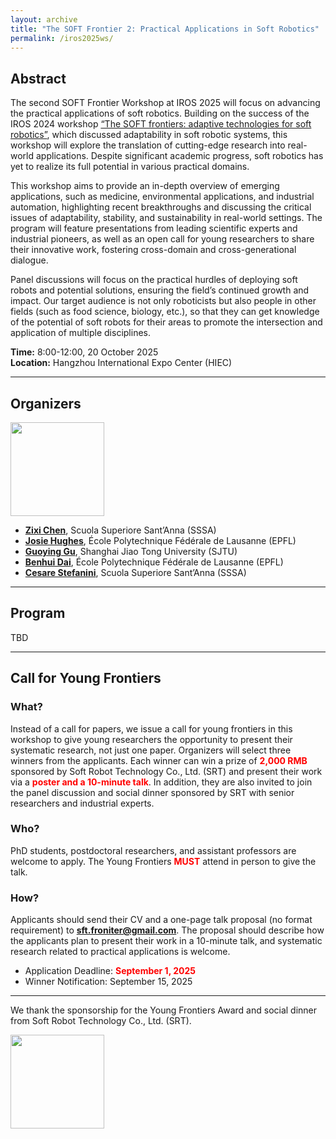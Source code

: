 ```yaml
---
layout: archive
title: "The SOFT Frontier 2: Practical Applications in Soft Robotics"
permalink: /iros2025ws/
---
```


## Abstract

The second SOFT Frontier Workshop at IROS 2025 will focus on advancing the practical applications of soft robotics. Building on the success of the IROS 2024 workshop [“The SOFT frontiers: adaptive technologies for soft robotics”](https://sites.google.com/view/sft-front/iros-2024), which discussed adaptability in soft robotic systems, this workshop will explore the translation of cutting-edge research into real-world applications. Despite significant academic progress, soft robotics has yet to realize its full potential in various practical domains.

This workshop aims to provide an in-depth overview of emerging applications, such as medicine, environmental applications, and industrial automation, highlighting recent breakthroughs and discussing the critical issues of adaptability, stability, and sustainability in real-world settings. The program will feature presentations from leading scientific experts and industrial pioneers, as well as an open call for young researchers to share their innovative work, fostering cross-domain and cross-generational dialogue.

Panel discussions will focus on the practical hurdles of deploying soft robots and potential solutions, ensuring the field’s continued growth and impact. Our target audience is not only roboticists but also people in other fields (such as food science, biology, etc.), so that they can get knowledge of the potential of soft robots for their areas to promote the intersection and application of multiple disciplines.

**Time:** 8:00-12:00, 20 October 2025  
**Location:** Hangzhou International Expo Center (HIEC)

---

## Organizers

<img src="{{ site.url }}/images/IROS2025ws/organizers.png" height = "150">

- [**Zixi Chen**](https://zixichen007115.github.io/), Scuola Superiore Sant’Anna (SSSA)
- [**Josie Hughes**](https://people.epfl.ch/josie.hughes?lang=en), École Polytechnique Fédérale de Lausanne (EPFL)
- [**Guoying Gu**](https://softrobotics.sjtu.edu.cn/), Shanghai Jiao Tong University (SJTU)
- [**Benhui Dai**](https://sites.google.com/view/benhui-dai/about), École Polytechnique Fédérale de Lausanne (EPFL)
- [**Cesare Stefanini**](https://www.santannapisa.it/it/cesare-stefanini), Scuola Superiore Sant’Anna (SSSA)

---

## Program

TBD

---

## Call for Young Frontiers

### What?
Instead of a call for papers, we issue a call for young frontiers in this workshop to give young researchers the opportunity to present their systematic research, not just one paper. Organizers will select three winners from the applicants. Each winner can win a prize of <span style="color:red;">**2,000 RMB**</span> sponsored by Soft Robot Technology Co., Ltd. (SRT) and present their work via a <span style="color:red;">**poster and a 10-minute talk**</span>. In addition, they are also invited to join the panel discussion and social dinner sponsored by SRT with senior researchers and industrial experts.

### Who?
PhD students, postdoctoral researchers, and assistant professors are welcome to apply. The Young Frontiers <span style="color:red;">**MUST**</span> attend in person to give the talk.

### How?
Applicants should send their CV and a one-page talk proposal (no format requirement) to **sft.froniter@gmail.com**. The proposal should describe how the applicants plan to present their work in a 10-minute talk, and systematic research related to practical applications is welcome.

- Application Deadline: <span style="color:red;">**September 1, 2025**</span>  
- Winner Notification: September 15, 2025

---

We thank the sponsorship for the Young Frontiers Award and social dinner from Soft Robot Technology Co., Ltd. (SRT).

<img src="{{ site.url }}/images/IROS2025ws/logos_woTC.png" height = "150">
